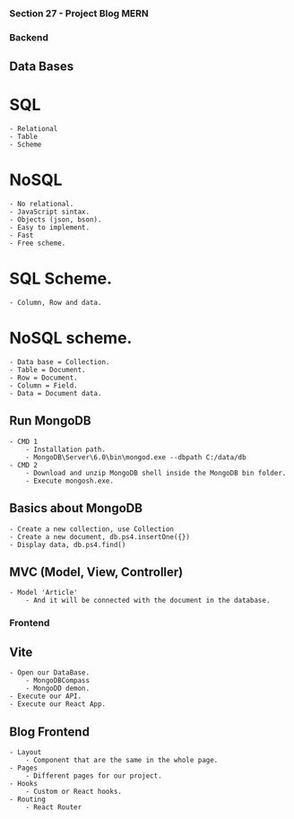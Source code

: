 ### Section 27 - Project Blog MERN
### Backend

## Data Bases
# SQL
    - Relational
    - Table
    - Scheme
# NoSQL
    - No relational.
    - JavaScript sintax.
    - Objects (json, bson).
    - Easy to implement.
    - Fast
    - Free scheme.

# SQL Scheme.
    - Column, Row and data.

# NoSQL scheme.
    - Data base = Collection.
    - Table = Document.
    - Row = Document.
    - Column = Field.
    - Data = Document data.

## Run MongoDB
    - CMD 1
        - Installation path.
        - MongoDB\Server\6.0\bin\mongod.exe --dbpath C:/data/db
    - CMD 2
        - Download and unzip MongoDB shell inside the MongoDB bin folder.
        - Execute mongosh.exe.

## Basics about MongoDB
    - Create a new collection, use Collection
    - Create a new document, db.ps4.insertOne({})
    - Display data, db.ps4.find()

## MVC (Model, View, Controller)
    - Model 'Article'
        - And it will be connected with the document in the database.
        

### Frontend
## Vite
    - Open our DataBase.
        - MongoDBCompass
        - MongoDD demon.
    - Execute our API.
    - Execute our React App.

## Blog Frontend
    - Layout
        - Component that are the same in the whole page.
    - Pages
        - Different pages for our project.
    - Hooks
        - Custom or React hooks.
    - Routing
        - React Router